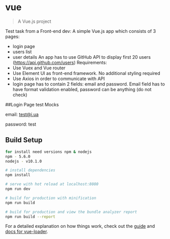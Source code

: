 # vue

> A Vue.js project

Test task from a Front-end dev:
A simple Vue.js app which consists of 3 pages:
- login page
- users list
- user details
An app has to use GitHub API to display first 20 users (https://api.github.com/users)
Requirements:
- Use Vuex and Vue router
- Use Element UI as front-end framework. No additional styling required
- Use Axios in order to communicate with API
- login page has to contain 2 fields: email and password. Email field has to have format validation enabled, password can be anything (do not check)

##Login Page test Mocks

email: test@i.ua

password: test

## Build Setup

``` bash
for install need versions npm & nodejs
npm - 5.6.0
nodejs - v10.1.0

# install dependencies
npm install

# serve with hot reload at localhost:8080
npm run dev

# build for production with minification
npm run build

# build for production and view the bundle analyzer report
npm run build --report
```

For a detailed explanation on how things work, check out the [guide](http://vuejs-templates.github.io/webpack/) and [docs for vue-loader](http://vuejs.github.io/vue-loader).
